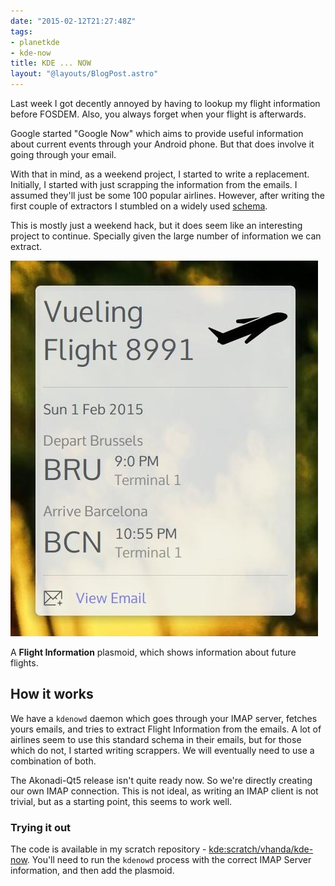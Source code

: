 ```yaml
---
date: "2015-02-12T21:27:48Z"
tags:
- planetkde
- kde-now
title: KDE ... NOW
layout: "@layouts/BlogPost.astro"
---
```


Last week I got decently annoyed by having to lookup my flight information before FOSDEM. Also, you always forget when your flight is afterwards.

Google started "Google Now" which aims to provide useful information about current events through your Android phone. But that does involve it going through your email.

With that in mind, as a weekend project, I started to write a replacement. Initially, I started with just scrapping the information from the emails. I assumed they'll just be some 100 popular airlines. However, after writing the first couple of extractors I stumbled on a widely used [schema](https://developers.google.com/gmail/markup/reference/flight-reservation).

This is mostly just a weekend hack, but it does seem like an interesting project to continue. Specially given the large number of information we can extract.

![](/blog/images/2015/02/12/flightinformation.jpeg)

A **Flight Information** plasmoid, which shows information about future flights.

## How it works

We have a `kdenowd` daemon which goes through your IMAP server, fetches yours emails, and tries to extract Flight Information from the emails. A lot of airlines seem to use this standard schema in their emails, but for those which do not, I started writing scrappers. We will eventually need to use a combination of both.

The Akonadi-Qt5 release isn't quite ready now. So we're directly creating our own IMAP connection. This is not ideal, as writing an IMAP client is not trivial, but as a starting point, this seems to work well.

### Trying it out

The code is available in my scratch repository - [kde:scratch/vhanda/kde-now](http://quickgit.kde.org/?p=scratch%2Fvhanda%2Fkde-now.git). You'll need to run the `kdenowd` process with the correct IMAP Server information, and then add the plasmoid.
